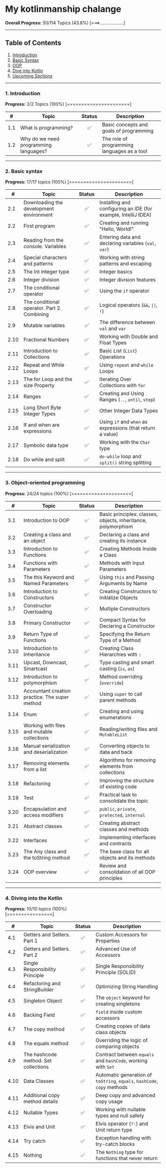 # My kotlinmanship chalange

**Overall Progress:** 50/114 Topics (43.8%)
[===>...................]

---

## Table of Contents
1. [Introduction](#1-introduction)
2. [Basic Syntax](#2-basic-syntax)
3. [OOP](#3-object-oriented-programming)
4. [Dive into Kotlin](#4-dive-into-kotlin)
5. [Upcoming Sections](#5-upcoming-sections)

---

### 1. Introduction
**Progress:** 2/2 Topics (100%)
[======================]

| # | Topic | Status | Description |
|---|------|:------:|----------|
| 1.1 | What is programming? | ✅ | Basic concepts and goals of programming |
| 1.2 | Why do we need programming languages? | ✅ | The role of programming languages ​​as a tool |

---

### 2. Basic syntax
**Progress:** 17/17 topics (100%)
[======================]

| #    | Topic                                       | Status | Description                                                    |
|------|---------------------------------------------|:------:|----------------------------------------------------------------|
| 2.1  | Downloading the development environment     |   ✅    | Installing and configuring an IDE (for example, IntelliJ IDEA) |
| 2.2  | First program                               |   ✅    | Creating and running "Hello, World!"                           |
| 2.3  | Reading from the console. Variables         |   ✅    | Entering data and declaring variables (`val`, `var`)           |
| 2.4  | Special characters and patterns             |   ✅    | Working with string patterns and escaping                      |
| 2.5  | The Int integer type                        |   ✅    | Integer basics                                                 |
| 2.6  | Integer division                            |   ✅    | Integer division features                                      |
| 2.7  | The conditional operator                    |   ✅    | Using the `if` operator                                        |
| 2.8  | The conditional operator. Part 2. Combining |   ✅    | Logical operators (`&&`, `\|\|`, `!`)                          |
| 2.9  | Mutable variables                           |   ✅    | The difference between `val` and `var`                         |
| 2.10 | Fractional Numbers                          |   ✅    | Working with Double and Float Types                            |
| 2.11 | Introduction to Collections                 |   ✅    | Basic List (`List`) Operations                                 |
| 2.12 | Repeat and While Loops                      |   ✅    | Using `repeat` and `while` Loops                               |
| 2.13 | The for Loop and the size Property          |   ✅    | Iterating Over Collections with `for`                          |
| 2.14 | Ranges                                      |   ✅    | Creating and Using Ranges (`..`, `until`, `step`)              |
| 2.15 | Long Short Byte Integer Types               |   ✅    | Other Integer Data Types                                       |
| 2.16 | If and when are expressions                 |   ✅    | Using `if` and `when` as expressions (that return a value)     |
| 2.17 | Symbolic data type                          |   ✅    | Working with the `Char` type                                   |
| 2.18 | Do while and split                          |   ✅    | `do-while` loop and `split()` string splitting                 |

---

### 3. Object-oriented programming
**Progress:** 24/24 topics (100%)
[=====================]

| #    | Topic                                          | Status | Description                                                   |
|------|------------------------------------------------|:------:|---------------------------------------------------------------|
| 3.1  | Introduction to OOP                            |   ✅    | Basic principles: classes, objects, inheritance, polymorphism |
| 3.2  | Creating a class and an object                 |   ✅    | Declaring a class and creating its instance                   |
| 3.3  | Introduction to Functions                      |   ✅    | Creating Methods Inside a Class                               |
| 3.4  | Functions with Parameters                      |   ✅    | Methods with Input Parameters                                 |
| 3.5  | The this Keyword and Named Parameters          |   ✅    | Using `this` and Passing Arguments by Name                    |
| 3.6  | Introduction to Constructors                   |   ✅    | Creating Constructors to Initialize Objects                   |
| 3.7  | Constructor Overloading                        |   ✅    | Multiple Constructors                                         |
| 3.8  | Primary Constructor                            |   ✅    | Compact Syntax for Declaring a Constructor                    |
| 3.9  | Return Type of Functions                       |   ✅    | Specifying the Return Type of a Method                        |
| 3.10 | Introduction to Inheritance                    |   ✅    | Creating Class Hierarchies with `:`                           |
| 3.11 | Upcast, Downcast, Smartcast                    |   ✅    | Type casting and smart casting (`is`, `as`)                   |
| 3.12 | Introduction to polymorphism                   |   ✅    | Method overriding (`override`)                                |
| 3.13 | Accountant creation practice. The super method |   ✅    | Using `super` to call parent methods                          |
| 3.14 | Enum                                           |   ✅    | Creating and using enumerations                               |
| 3.15 | Working with files and mutable collections     |   ✅    | Reading/writing files and `MutableList`                       |
| 3.16 | Manual serialization and deserialization       |   ✅    | Converting objects to data and back                           |
| 3.17 | Removing elements from a list                  |   ✅    | Algorithms for removing elements from collections             |
| 3.18 | Refactoring                                    |   ✅    | Improving the structure of existing code                      |
| 3.19 | Test                                           |   ✅    | Practical task to consolidate the topic                       |
| 3.20 | Encapsulation and access modifiers             |   ✅    | `public`, `private`, `protected`, `internal`                  |
| 3.21 | Abstract classes                               |   ✅    | Creating abstract classes and methods                         |
| 3.22 | Interfaces                                     |   ✅    | Implementing interfaces and contracts                         |
| 3.23 | The Any class and the toString method          |   ✅    | The base class for all objects and its methods                |
| 3.24 | OOP overview                                   |   ✅    | Review and consolidation of all OOP principles                |

---

### 4. Diving into the Kotlin
**Progress:** 10/10 topics (100%)  
[================]

| #    | Topic                                | Status | Description                                                              |
|------|--------------------------------------|:------:|--------------------------------------------------------------------------|
| 4.1  | Getters and Setters. Part 1          |   ✅    | Custom Accessors for Properties                                          |
| 4.2  | Getters and Setters. Part 2          |   ✅    | Advanced Use of Accessors                                                |
| 4.3  | Single Responsibility Principle      |   ✅    | Single Responsibility Principle (SOLID)                                  |
| 4.4  | Refactoring and StringBuilder        |   ✅    | Optimizing String Handling                                               |
| 4.5  | Singleton Object                     |   ✅    | The `object` keyword for creating singletons                             |
| 4.6  | Backing Field                        |   ✅    | `field` inside custom accessors                                          |
| 4.7  | The copy method                      |   ✅    | Creating copies of data class objects                                    |
| 4.8  | The equals method                    |   ✅    | Overriding the logic of comparing objects                                |
| 4.9  | The hashcode method. Set collections |   ✅    | Contract between `equals` and `hashCode`, working with `Set`             |
| 4.10 | Data Classes                         |   ✅    | Automatic generation of `toString`, `equals`, `hashCode`, `copy` methods |
| 4.11 | Additional copy method details       |   ✅    | Deep copy and advanced copy usage                                        |
| 4.12 | Nullable Types                       |   ✅    | Working with nullable types and null safety                              |
| 4.13 | Elvis and Unit                       |   ✅    | Elvis operator (`?:`) and Unit return type                               |
| 4.14 | Try catch                            |   ✅    | Exception handling with try-catch blocks                                 |
| 4.15 | Nothing                              |   ✅    | The `Nothing` type for functions that never return                       |